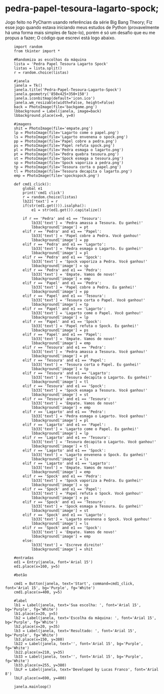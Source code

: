# pedra-papel-tesoura-lagarto-spock;
Jogo feito no PyCharm usando referências da série Big Bang Theory;
Fiz esse jogo quando estava iniciando meus estudos de Python (provavelmente há uma forma mais simples de faze-lo), porém é só um desafio que eu me propus a fazer;
O código que escrevi está logo abaixo.

        import random
        from tkinter import *

        #Randomiza as escolhas da máquina
        lista = 'Pedra Papel Tesoura Lagarto Spock'
        listas = lista.split()
        r = random.choice(listas)

        #janela
        janela = Tk()
        janela.title('Pedra-Papel-Tesoura-Lagarto-Spock')
        janela.geometry('850x425+350+150')
        janela.iconbitmap(default='icon.ico')
        janela.wm_resizable(width=False, height=False)
        back = PhotoImage(file='backgame.png')
        lbbackground = Label(janela, image=back)
        lbbackground.place(x=0, y=0)

        #imagens
        shit = PhotoImage(file='empate.png')
        lp = PhotoImage(file='Lagarto come o papel.png')
        ls = PhotoImage(file='Lagarto envenena o spock.png')
        pp = PhotoImage(file='Papel cobre a pedra.png')
        ps = PhotoImage(file='Papel refuta spock.png')
        pl = PhotoImage(file='Pedra esmaga o lagarto.png')
        pt = PhotoImage(file='Pedra quebra tesoura.png')
        st = PhotoImage(file='Spock esmaga a tesoura.png')
        sp = PhotoImage(file='Spock vaporiza a pedra.png')
        tp = PhotoImage(file='Tesoura corta o papel.png')
        tl = PhotoImage(file='Tesoura decapita o lagarto.png')
        emp = PhotoImage(file='spockspock.png')

        def cmd1_click():
            global e1
            print('cmd1 click')
            r = random.choice(listas)
            lb22['text'] = r
            if(str(ed1.get())).isalpha():
                e1 = str(ed1.get()).capitalize()

            if r == 'Pedra' and e1 == 'Tesoura':
                lb33['text'] = 'Pedra amassa a Tesoura. Eu ganhei!'
                lbbackground['image'] = pt
            elif r == 'Pedra' and e1 == 'Papel':
                lb33['text'] = 'Papel cobre a Pedra. Você ganhou!'
                lbbackground['image'] = pp
            elif r == 'Pedra' and e1 == 'Lagarto':
                lb33['text'] = 'Pedra esmaga o Lagarto. Eu ganhei!'
                lbbackground['image'] = pl
            elif r == 'Pedra' and e1 == 'Spock':
                lb33['text'] = 'Spock vaporiza a Pedra. Você ganhou!'
                lbbackground['image'] = sp
            elif r == 'Pedra' and e1 == 'Pedra':
                lb33['text'] = 'Empate. Vamos de novo!'
                lbbackground['image'] = emp
            elif r == 'Papel' and e1 == 'Pedra':
                lb33['text'] = 'Papel cobre a Pedra. Eu ganhei!'
                lbbackground['image'] = pp
            elif r == 'Papel' and e1 == 'Tesoura':
                lb33['text'] = 'Tesoura corta o Papel. Você ganhou!'
                lbbackground['image'] = tp
            elif r == 'Papel' and e1 == 'Lagarto':
                lb33['text'] = 'Lagarto come o Papel. Você ganhou!'
                lbbackground['image'] = lp
            elif r == 'Papel' and e1 == 'Spock':
                lb33['text'] = 'Papel refuta o Spock. Eu ganhei!'
                lbbackground['image'] = ps
            elif r == 'Papel' and e1 == 'Papel':
                lb33['text'] = 'Empate. Vamos de novo!'
                lbbackground['image'] = emp
            elif r == 'Tesoura' and e1 == 'Pedra':
                lb33['text'] = 'Pedra amassa a Tesoura. Você ganhou!'
                lbbackground['image'] = pt
            elif r == 'Tesoura' and e1 == 'Papel':
                lb33['text'] = 'Tesoura corta o Papel. Eu ganhei!'
                lbbackground['image'] = tp
            elif r == 'Tesoura' and e1 == 'Lagarto':
                lb33['text'] = 'Tesoura decapita o Lagarto. Eu ganhei!'
                lbbackground['image'] = tl
            elif r == 'Tesoura' and e1 == 'Spock':
                lb33['text'] = 'Spock esmaga a Tesoura. Você ganhou!'
                lbbackground['image'] = st
            elif r == 'Tesoura' and e1 == 'Tesoura':
                lb33['text'] = 'Empate. Vamos de novo!'
                lbbackground['image'] = emp
            elif r == 'Lagarto' and e1 == 'Pedra':
                lb33['text'] = 'Pedra esmaga o Lagarto. Você ganhou!'
                lbbackground['image'] = pl
            elif r == 'Lagarto' and e1 == 'Papel':
                lb33['text'] = 'Lagarto come o Papel. Eu ganhei!'
                lbbackground['image'] = lp
            elif r == 'Lagarto' and e1 == 'Tesoura':
                lb33['text'] = 'Tesoura decapita o Lagarto. Você ganhou!'
                lbbackground['image'] = tl
            elif r == 'Lagarto' and e1 == 'Spock':
                lb33['text'] = 'Lagarto envenena o Spock. Eu ganhei!'
                lbbackground['image'] = ls
            elif r == 'Lagarto' and e1 == 'Lagarto':
                lb33['text'] = 'Empate. Vamos de novo!'
                lbbackground['image'] = emp
            elif r == 'Spock' and e1 == 'Pedra':
                lb33['text'] = 'Spock vaporiza a Pedra. Eu ganhei!'
                lbbackground['image'] = sp
            elif r == 'Spock' and e1 == 'Papel':
                lb33['text'] = 'Papel refuta o Spock. Você ganhou!'
                lbbackground['image'] = ps
            elif r == 'Spock' and e1 == 'Tesoura':
                lb33['text'] = 'Spock esmaga a Tesoura. Eu ganhei!'
                lbbackground['image'] = st
            elif r == 'Spock' and e1 == 'Lagarto':
                lb33['text'] = 'Lagarto envenena o Spock. Você ganhou!'
                lbbackground['image'] = ls
            elif r == 'Spock' and e1 == 'Spock':
                lb33['text'] = 'Empate. Vamos de novo!'
                lbbackground['image'] = emp
            else:
                lb33['text'] = 'Escreve direito!'
                lbbackground['image'] = shit

        #entradas
        ed1 = Entry(janela, font='Arial 15')
        ed1.place(x=160, y=5)

        #botão

        cmd1 = Button(janela, text='Start', command=cmd1_click, font='Arial 15', bg='Purple', fg='White')
        cmd1.place(x=400, y=5)

        #label
        lb1 = Label(janela, text='Sua escolha: ', font='Arial 15', bg='Purple', fg='White')
        lb1.place(x=20, y=5)
        lb2 = Label(janela, text='Escolha da máquina: ', font='Arial 15', bg='Purple', fg='White')
        lb2.place(x=20, y=35)
        lb3 = Label(janela, text='Resultado: ', font='Arial 15', bg='Purple', fg='White')
        lb3.place(x=150, y=380)
        lb22 = Label(janela, text='', font='Arial 15', bg='Purple', fg='White')
        lb22.place(x=210, y=35)
        lb33 = Label(janela, text='', font='Arial 15', bg='Purple', fg='White')
        lb33.place(x=255, y=380)
        lbLF = Label(janela, text='Developed by Lucas Franco', font='Arial 8')
        lbLF.place(x=690, y=400)

        janela.mainloop()

